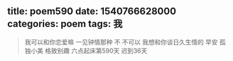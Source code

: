 title: poem590
date: 1540766628000
categories: poem
tags: 我
---
> 我可以和你恋爱嘛
 一见钟情那种
不 不可以
 我想和你谈日久生情的
早安
孤独小美
格致别趣
六点起床第590天 迟到36天